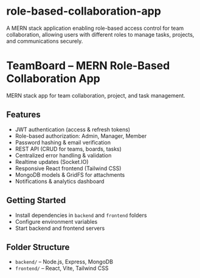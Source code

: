 # role-based-collaboration-app
A MERN stack application enabling role-based access control for team collaboration, allowing users with different roles to manage tasks, projects, and communications securely.
# TeamBoard – MERN Role-Based Collaboration App

MERN stack app for team collaboration, project, and task management.

## Features
- JWT authentication (access & refresh tokens)
- Role-based authorization: Admin, Manager, Member
- Password hashing & email verification
- REST API (CRUD for teams, boards, tasks)
- Centralized error handling & validation
- Realtime updates (Socket.IO)
- Responsive React frontend (Tailwind CSS)
- MongoDB models & GridFS for attachments
- Notifications & analytics dashboard

## Getting Started
- Install dependencies in `backend` and `frontend` folders
- Configure environment variables
- Start backend and frontend servers

## Folder Structure
- `backend/` – Node.js, Express, MongoDB
- `frontend/` – React, Vite, Tailwind CSS